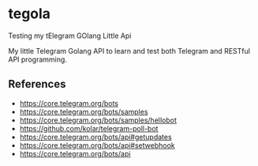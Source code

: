 # tegola
Testing my tElegram GOlang Little Api

My little Telegram Golang API to learn and test both Telegram and RESTful API programming.

## References

* https://core.telegram.org/bots
* https://core.telegram.org/bots/samples
* https://core.telegram.org/bots/samples/hellobot
* https://github.com/kolar/telegram-poll-bot
* https://core.telegram.org/bots/api#getupdates
* https://core.telegram.org/bots/api#setwebhook
* https://core.telegram.org/bots/api
